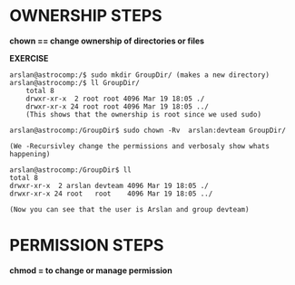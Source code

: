 
# OWNERSHIP STEPS 

**chown == change ownership of directories or files**

**EXERCISE**
```
arslan@astrocomp:/$ sudo mkdir GroupDir/ (makes a new directory)
arslan@astrocomp:/$ ll GroupDir/
	total 8
	drwxr-xr-x  2 root root 4096 Mar 19 18:05 ./
	drwxr-xr-x 24 root root 4096 Mar 19 18:05 ../
	(This shows that the ownership is root since we used sudo)
	
arslan@astrocomp:/GroupDir$ sudo chown -Rv  arslan:devteam GroupDir/

(We -Recursivley change the permissions and verbosaly show whats happening)

arslan@astrocomp:/GroupDir$ ll
total 8
drwxr-xr-x  2 arslan devteam 4096 Mar 19 18:05 ./
drwxr-xr-x 24 root   root    4096 Mar 19 18:05 ../

(Now you can see that the user is Arslan and group devteam)
```

# PERMISSION STEPS

**chmod = to change or manage permission**

